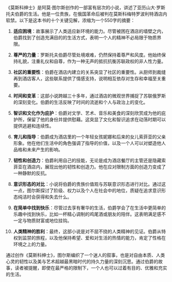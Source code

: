 《莫斯科绅士》是阿莫·图尔斯创作的一部富有层次的小说，讲述了亚历山大·罗斯托夫伯爵的生活。他是一位贵族，在俄国革命后被判在莫斯科梅特罗波利特酒店内软禁。以下是这本书的十个关键见解，浓缩为一个550字的摘要：

1. **适应困境**：故事展示了人类适应新环境的能力。尽管被困在酒店的墙壁之内，伯爵找到了创造充满目的的生活方式，表明一个人的精神不必局限于物质界限。

2. **尊严的力量**：罗斯托夫伯爵尽管处境艰难，仍然保持着尊严和风度。他始终保持礼貌，注重礼仪和自尊，作为一种无声的抵抗抗衡苏联政权的非人性力量。

3. **社区的重要性**：伯爵在酒店内建立的关系突显了社区的重要性。从厨师到裁缝再到酒店客人，这些联系提供了情感支持，说明相互依存对生存和幸福至关重要。

4. **时间和变革**：这部小说跨越三十多年，通过酒店的微观世界捕捉了苏联俄罗斯的深刻变化。伯爵的生活反映了时间的流逝和个人与政治上的变化。

5. **智识和文化作为庇护**：伯爵对文学、艺术、音乐和美食的深刻欣赏成为他的庇护所，保留了他的身份并提供慰藉。这突显了文化和智识追求在动荡时期可以提供逃避和连续性。

6. **育儿和指导**：伯爵成为酒店里的一个年轻女孩妮娜和后来的女儿索菲亚的父亲形象。他在他们生活中的角色强调了指导的价值，以及一个人可以对塑造他人品格和未来产生的影响。

7. **韧性和创造力**：伯爵利用自己的技能，无论是成为酒店餐厅的主管还是隐藏索菲亚在酒店内，展现出他的韧性和创造力。他在应对限制方面的创造力变成了一种静默的反抗。

8. **意识形态的对比**：小说将伯爵的贵族价值观与苏联意识形态进行对比。通过这一点，图尔斯探讨了阶级、权力以及个人在社会中的地位，质疑在追求意识形态纯洁时会获得和失去什么。

9. **在简单中找到快乐**：尽管过去享有奢华的生活，伯爵学会了在生活中更简单的乐趣中找到快乐，比如一杯精心调制的鸡尾酒或朋友的陪伴。这表明满足感不一定与物质财富或地位挂钩。

10. **人类精神的胜利**：最终，这部小说是对不屈不挠的人类精神的见证。伯爵从特权到监禁的旅程，以及他保持希望、爱和对生活的热情的能力，肯定了性格在环境之上的力量。

通过创作《莫斯科绅士》，图尔斯编织了一个迷人的叙事，也是对自由本质、人类心灵的韧性以及美与艺术超越最黑暗时代的持久力量的深刻沉思。通过伯爵的故事，读者被提醒，即使在最严格的限制下，一个人也可以过着有目的、优雅和充实的生活。